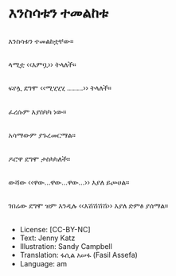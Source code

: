 # እንስሳቱን ተመልከቱ

##
እንስሳቱን ተመልከቷቸው።

##
ላሚቷ ‹‹እምቧ›› ትላለች።

##
ፍየሏ ደግሞ ‹‹ሚሂሂሂ ……..›› ትላለች።

##
ፈረሱም እያስካካ ነው።

##
አሳማውም ያጉረመርማል።

##
ዶሮዋ ደግሞ ታስካካለች።

##
ውሻው ‹‹ዋው…ዋው…ዋው…›› እያለ ይጮሀል።

##
ገበሬው ደግሞ ዝም እንዲሉ ‹‹እሽሽሽሽ›› እያለ ድምፅ ያሰማል።

##
* License: [CC-BY-NC]
* Text: Jenny Katz
* Illustration: Sandy Campbell
* Translation: ፋሲል አሠፋ (Fasil Assefa)
* Language: am
